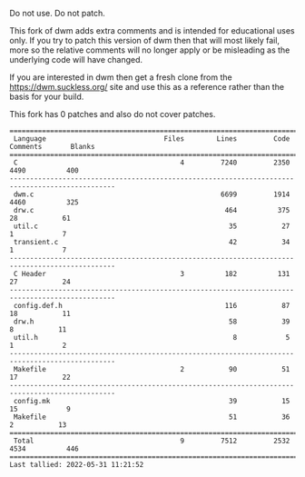 Do not use. Do not patch.

This fork of dwm adds extra comments and is intended for educational uses only. If you try to patch
this version of dwm then that will most likely fail, more so the relative comments will no longer
apply or be misleading as the underlying code will have changed.

If you are interested in dwm then get a fresh clone from the https://dwm.suckless.org/ site and use
this as a reference rather than the basis for your build.

This fork has 0 patches and also do not cover patches.

<!-- START STATS 1 -->
<!-- END STATS 1 -->


<!-- START STATS 2 -->
````
================================================================================================
 Language                             Files        Lines         Code     Comments       Blanks
================================================================================================
 C                                        4         7240         2350         4490          400
------------------------------------------------------------------------------------------------
 dwm.c                                              6699         1914         4460          325
 drw.c                                               464          375           28           61
 util.c                                               35           27            1            7
 transient.c                                          42           34            1            7
------------------------------------------------------------------------------------------------
 C Header                                 3          182          131           27           24
------------------------------------------------------------------------------------------------
 config.def.h                                        116           87           18           11
 drw.h                                                58           39            8           11
 util.h                                                8            5            1            2
------------------------------------------------------------------------------------------------
 Makefile                                 2           90           51           17           22
------------------------------------------------------------------------------------------------
 config.mk                                            39           15           15            9
 Makefile                                             51           36            2           13
================================================================================================
 Total                                    9         7512         2532         4534          446
================================================================================================
Last tallied: 2022-05-31 11:21:52
````
<!-- END STATS 2 -->

